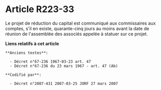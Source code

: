 # Article R223-33

Le projet de réduction du capital est communiqué aux commissaires aux comptes, s'il en existe, quarante-cinq jours au moins
avant la date de réunion de l'assemblée des associés appelée à statuer sur ce projet.

**Liens relatifs à cet article**

	**Anciens textes**:

	  - Décret n°67-236 1967-03-23 art. 47
	  - Décret n°67-236 du 23 mars 1967 - art. 47 (Ab)

	**Codifié par**:

	  - Décret n°2007-431 2007-03-25 JORF 27 mars 2007
